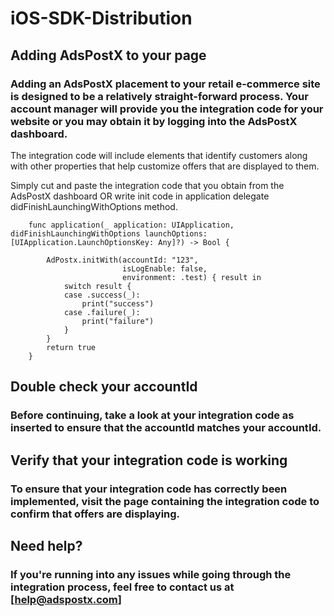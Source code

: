 # iOS-SDK-Distribution
## Adding AdsPostX to your page

### Adding an AdsPostX placement to your retail e-commerce site is designed to be a relatively straight-forward process. Your account manager will provide you the integration code for your website or you may obtain it by logging into the AdsPostX dashboard.

The integration code will include elements that identify customers along with other properties that help customize offers that are displayed to them.  

Simply cut and paste the integration code that you obtain from the AdsPostX dashboard OR write init code in application delegate didFinishLaunchingWithOptions method.

```
    func application(_ application: UIApplication, didFinishLaunchingWithOptions launchOptions: [UIApplication.LaunchOptionsKey: Any]?) -> Bool {
        
        AdPostx.initWith(accountId: "123",
                         isLogEnable: false,
                         environment: .test) { result in
            switch result {
            case .success(_):
                print("success")
            case .failure(_):
                print("failure")
            }
        }
        return true
    }
```
## Double check your accountId

### Before continuing, take a look at your integration code as inserted to ensure that the accountId matches your accountId.

## Verify that your integration code is working

### To ensure that your integration code has correctly been implemented, visit the page containing the integration code to confirm that offers are displaying.

## Need help?

### If you're running into any issues while going through the integration process, feel free to contact us at [help@adspostx.com]

